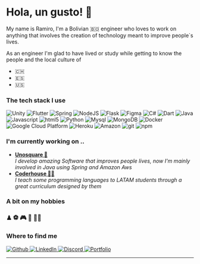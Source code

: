 <h1>Hola, un gusto! 👋</h1>

<p>My name is Ramiro, I'm a Bolivian 🇧🇴 engineer who loves to work on anything that involves the creation of technology meant to
improve people`s lives.</p>
<p>As an engineer I'm glad to have lived or study while getting to know the people and the local culture of </p>
<ul>
  <li>🇨🇭</li>
  <li>🇪🇸</li>  
  <li>🇺🇸</li>
</ul>

<h3>The tech stack I use</h3>
<p>
  <img alt="Unity" src="https://img.shields.io/badge/Unity-100000?style=for-the-badge&logo=unity&logoColor=white" />
  <img alt="Flutter" src="https://img.shields.io/badge/-Flutter-7bb5f3?style=for-the-badge&logo=flutter&logoColor=white"/>
  <img alt="Spring" src="https://img.shields.io/badge/Spring-6DB33F?style=for-the-badge&logo=spring&logoColor=white" />
  <img alt="NodeJS" src="https://img.shields.io/badge/Node.js-43853D?style=for-the-badge&logo=node.js&logoColor=white" />
  <img alt="Flask" src="https://img.shields.io/badge/Flask-000000?style=for-the-badge&logo=flask&logoColor=white"/>
   <img alt="Figma" src="https://img.shields.io/badge/Figma-100000?style=for-the-badge&logo=dart&logoColor=white" />

  <img alt="C#" src="https://img.shields.io/badge/C%23-239120?style=for-the-badge&logo=c-sharp&logoColor=white" />
  <img alt="Dart" src="https://img.shields.io/badge/-Dart-02569B?style=for-the-badge&logo=dart&logoColor=white"/>
  <img alt="Java" src="https://img.shields.io/badge/Java-ED8B00?style=for-the-badge&logo=java&logoColor=white" />
  <img alt="Javascript" src="https://img.shields.io/badge/JavaScript-F7DF1E?style=for-the-badge&logo=javascript&logoColor=black" />
  <img alt="html5" src="https://img.shields.io/badge/-HTML5-E34F26?style=for-the-badge&logo=html5&logoColor=white" />
  <img alt="Python" src="https://img.shields.io/badge/-Python-45709e?style=for-the-badge&logo=python&logoColor=f8d45e"/> 

  <img alt="Mysql" src="https://img.shields.io/badge/MySQL-00000F?style=for-the-badge&logo=mysql&logoColor=white" />
  <img alt="MongoDB" src="https://img.shields.io/badge/MongoDB-4EA94B?style=for-the-badge&logo=mongodb&logoColor=white" />

  <img alt="Docker" src="https://img.shields.io/badge/-Docker-46a2f1?style=for-the-badge&logo=docker&logoColor=white" />
  <img alt="Google Cloud Platform" src="https://img.shields.io/badge/-Google_Cloud_Platform-1a73e8?style=for-the-badge&logo=google-cloud&logoColor=white" />
  <img alt="Heroku" src="https://img.shields.io/badge/-Heroku-430098?style=for-the-badge&logo=heroku&logoColor=white" />
  <img alt="Amazon" src="https://img.shields.io/badge/Amazon_AWS-232F3E?style=for-the-badge&logo=amazon-aws&logoColor=white" />

  <img alt="git" src="https://img.shields.io/badge/-Git-F05032?style=for-the-badge&logo=git&logoColor=white" />
  <img alt="npm" src="https://img.shields.io/badge/-NPM-CB3837?style=for-the-badge&logo=npm&logoColor=white" />

</p>
<h3>I'm currently working on ..</h3>
<ul>
  <li><a href="https://www.unosquare.com/"><b>Unosquare 🦄</b></a><br/><i>I develop amazing Software that improves people lives, now I'm mainly involved in Java using Spring and Amazon Aws</i></li>
  <li><a href="https://latam.coderhouse.com"><b>Coderhouse 👨‍🏫</b></a><br/><i>I teach some programming languages to LATAM students through a great curriculum designed by them</i></li>
</ul>

<h3>A bit on my hobbies</h3>
<h3>♟ ⚽ ️🎮 🛌 🧑‍💻</h3>

<h3>Where to find me</h3>
<p>
<a href="https://github.com/zphoenixz" target="_blank">
<img alt="Github" src="https://img.shields.io/badge/Zphoenixz-%2312100E.svg?&style=for-the-badge&logo=Github&logoColor=white" />
</a> 
<a href="https://www.linkedin.com/in/ramiro-valdez/" target="_blank">
<img alt="LinkedIn" src="https://img.shields.io/badge/Ramiro_Valdez-%230077B5.svg?&style=for-the-badge&logo=linkedin&logoColor=white" />
</a> 
<a href="https://discord.com/channels/@me" target="_blank">
<img alt="Discord" src="https://img.shields.io/badge/zphoenixz_4158-7289DA?style=for-the-badge&logo=discord&logoColor=white" />
</a> 

<a href="https://bit.ly/ramiro-portfolio" target="_blank">
<img alt="Portfolio" src="https://img.shields.io/badge/my_portfolio-%23EA6568.svg?&style=for-the-badge&logo=portfolio&logoColor=white" />
</a>
</p>


------------
